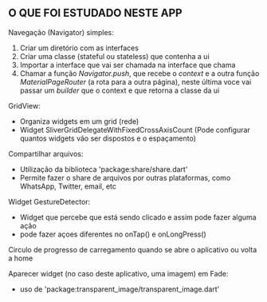 ## O QUE FOI ESTUDADO NESTE APP

Navegação (Navigator) simples:
1. Criar um diretório com as interfaces
2. Criar uma classe (stateful ou stateless) que contenha a ui
3. Importar a interface que vai ser chamada na interface que chama
4. Chamar a função _Navigator.push_, que recebe o _context_ e a outra função _MaterialPageRouter_ (a rota para a outra página), neste última voce vai passar um _builder_ que o context e que retorna a classe da ui

GridView:
* Organiza widgets em um grid (rede)
* Widget SliverGridDelegateWithFixedCrossAxisCount (Pode configurar quantos widgets vão ser dispostos e o espaçamento)

Compartilhar arquivos:
* Utilização da biblioteca 'package:share/share.dart'
* Permite fazer o share de arquivos por outras plataformas, como WhatsApp, Twitter, email, etc

Widget GestureDetector:
* Widget que percebe que está sendo clicado e assim pode fazer alguma ação
* pode fazer açoes diferentes no onTap() e onLongPress()

Circulo de progresso de carregamento quando se abre o aplicativo ou volta a home

Aparecer widget (no caso deste aplicativo, uma imagem) em Fade:
* uso de 'package:transparent_image/transparent_image.dart'

